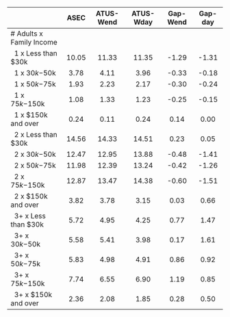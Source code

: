
|                      |         ASEC |    ATUS-Wend |    ATUS-Wday |     Gap-Wend |      Gap-day |
| -------------------- | :----------: | :----------: | :----------: | :----------: | :----------: |
| # Adults x Family Income |              |              |              |              |              |
| &nbsp;&nbsp;1 x Less than $30k |        10.05 |        11.33 |        11.35 |        -1.29 |        -1.31 |
| &nbsp;&nbsp;1 x $30k-$50k |         3.78 |         4.11 |         3.96 |        -0.33 |        -0.18 |
| &nbsp;&nbsp;1 x $50k-$75k |         1.93 |         2.23 |         2.17 |        -0.30 |        -0.24 |
| &nbsp;&nbsp;1 x $75k-$150k |         1.08 |         1.33 |         1.23 |        -0.25 |        -0.15 |
| &nbsp;&nbsp;1 x $150k and over |         0.24 |         0.11 |         0.24 |         0.14 |         0.00 |
| &nbsp;&nbsp;2 x Less than $30k |        14.56 |        14.33 |        14.51 |         0.23 |         0.05 |
| &nbsp;&nbsp;2 x $30k-$50k |        12.47 |        12.95 |        13.88 |        -0.48 |        -1.41 |
| &nbsp;&nbsp;2 x $50k-$75k |        11.98 |        12.39 |        13.24 |        -0.42 |        -1.26 |
| &nbsp;&nbsp;2 x $75k-$150k |        12.87 |        13.47 |        14.38 |        -0.60 |        -1.51 |
| &nbsp;&nbsp;2 x $150k and over |         3.82 |         3.78 |         3.15 |         0.03 |         0.66 |
| &nbsp;&nbsp;3+ x Less than $30k |         5.72 |         4.95 |         4.25 |         0.77 |         1.47 |
| &nbsp;&nbsp;3+ x $30k-$50k |         5.58 |         5.41 |         3.98 |         0.17 |         1.61 |
| &nbsp;&nbsp;3+ x $50k-$75k |         5.83 |         4.98 |         4.91 |         0.86 |         0.92 |
| &nbsp;&nbsp;3+ x $75k-$150k |         7.74 |         6.55 |         6.90 |         1.19 |         0.85 |
| &nbsp;&nbsp;3+ x $150k and over |         2.36 |         2.08 |         1.85 |         0.28 |         0.50 |

